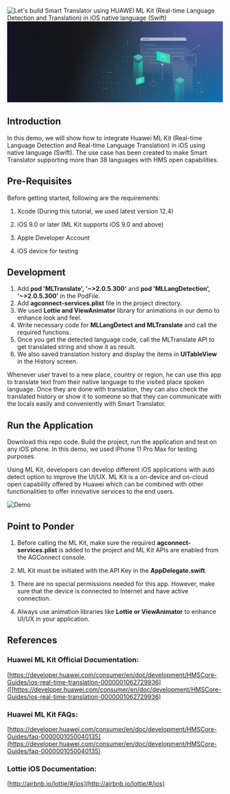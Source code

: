 
![Let's build Smart Translator using HUAWEI ML Kit (Real-time Language Detection and Translation) in iOS native language (Swift)](https://github.com/yasirtahir/SmartTrTransnslaor/orraw/main/images/img2imgimg1e.jpeg)![# Let's build Smart Translator using HUAWEI ML Kit (Real-time Language Detection and Translation) in iOS native language (Swift)](https://github.com/yasirtahir/SmartTranslator/raw/main/images/img1.jpeg)

 

## Introduction


In this demo, we will show how to integrate Huawei ML Kit (Real-time Language Detection and Real-time Language Translation) in iOS using native language (Swift). The use case has been created to make Smart Translator supporting more than 38 languages with HMS open capabilities.

  
## Pre-Requisites

  
Before getting started, following are the requirements:

1.  Xcode (During this tutorial, we used latest version 12.4)  
    
2.  iOS 9.0 or later (ML Kit supports iOS 9.0 and above)
    
3.  Apple Developer Account
    
4.  iOS device for testing


  ## Development

1. Add **pod 'MLTranslate', '~>2.0.5.300'** and **pod 'MLLangDetection', '~>2.0.5.300'** in the PodFile.
2. Add **agconnect-services.plist** file in the project directory.  
3. We used **Lottie and ViewAnimator** library for animations in our demo to enhance look and feel.
4. Write necessary code for **MLLangDetect and MLTranslate** and call the required functions.
5. Once you get the detected language code, call the MLTranslate API to get translated string and show it as result.
6. We also saved translation history and display the items in **UITableView** in the History screen.


Whenever user travel to a new place, country or region, he can use this app to translate text from their native language to the visited place spoken language. Once they are done with translation, they can also check the translated history or show it to someone so that they can communicate with the locals easily and conveniently with Smart Translator.

  

  

## Run the Application

  

Download this repo code. Build the project, run the application and test on any iOS phone. In this demo, we used iPhone 11 Pro Max for testing purposes.

Using ML Kit, developers can develop different iOS applications with auto detect option to improve the UI/UX. ML Kit is a on-device and on-cloud open capability offered by Huawei which can be combined with other functionalities to offer innovative services to the end users.

  

![Demo](https://github.com/yasirtahir/SmartTranslator/raw/main/images/img2.gif "Demo")

  

## Point to Ponder

1.  Before calling the ML Kit, make sure the required  **agconnect-services.plist**  is added to the project and ML Kit APIs are enabled from the AGConnect console.
    
2.  ML Kit must be initiated with the API Key in the  **AppDelegate.swift**.
    
3.  There are no special permissions needed for this app. However, make sure that the device is connected to Internet and have active connection.
    
4.  Always use animation libraries like **Lottie or ViewAnimator** to enhance UI/UX in your application.
    

  

  

## References

### Huawei ML Kit Official Documentation:  
[https://developer.huawei.com/consumer/en/doc/development/HMSCore-Guides/ios-real-time-translation-0000001062729936]([[https://developer.huawei.com/consumer/en/doc/development/HMSCore-Guides/ios-real-time-translation-0000001062729936)

### Huawei ML Kit FAQs:
[https://developer.huawei.com/consumer/en/doc/development/HMSCore-Guides/faq-0000001050040135](https://developer.huawei.com/consumer/en/doc/development/HMSCore-Guides/faq-0000001050040135)

### Lottie iOS Documentation:  
[http://airbnb.io/lottie/#/ios](http://airbnb.io/lottie/#/ios)
